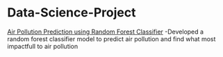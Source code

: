 # Data-Science-Project

[Air Pollution Prediction using Random Forest Classifier](https://github.com/RayhanDaksa/Data-Science-Project/tree/main/Air%20Pollution%20Prediction%20using%20Random%20Forest%20Classifier)
-Developed a random forest classifier model to predict air pollution and find what most impactfull to air pollution

